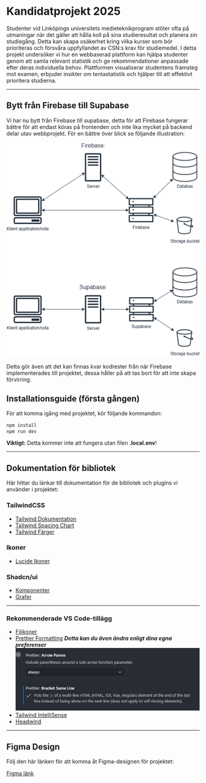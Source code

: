 # Kandidatprojekt 2025

Studenter vid Linköpings universitets medieteknikprogram stöter ofta på utmaningar när det gäller att hålla koll på sina studieresultat och planera sin studiegång. Detta kan skapa osäkerhet kring vilka kurser som bör prioriteras och försvåra uppfyllandet av CSN:s krav för studiemedel. I detta projekt undersöker vi hur en webbaserad plattform kan hjälpa studenter genom att samla relevant statistik och ge rekommendationer anpassade efter deras individuella behov. Plattformen visualiserar studentens framsteg mot examen, erbjuder insikter om tentastatistik och hjälper till att effektivt prioritera studierna.

---

## Bytt från Firebase till Supabase

Vi har nu bytt från Firebase till supabase, detta för att Firebase fungerar bättre för att endast köras på frontenden och inte lika mycket på backend delar utav webbprojekt. För en bättre över blick se följande illustration:

![alt text](readme-imgs/System-kommunikation.drawio.png)

Detta gör även att det kan finnas kvar kodrester från när Firebase implementerades till projektet, dessa håller på att tas bort för att inte skapa förvirring.

## Installationsguide (första gången)

För att komma igång med projektet, kör följande kommandon:

```console
npm install
npm run dev
```

**Viktigt:** Detta kommer inte att fungera utan filen **.local.env**!

---

## Dokumentation för bibliotek

Här hittar du länkar till dokumentation för de bibliotek och plugins vi använder i projektet:

### TailwindCSS

- [Tailwind Dokumentation](https://tailwindcss.com/docs/)
- [Tailwind Spacing Chart](https://tailwindcss.com/docs/customizing-spacing)
- [Tailwind Färger](https://tailwindcss.com/docs/customizing-colors)

### Ikoner

- [Lucide Ikoner](https://lucide.dev/)

### Shadcn/ui

- [Komponenter](https://ui.shadcn.com/docs/components/accordion)
- [Grafer](https://ui.shadcn.com/charts)

---

### Rekommenderade VS Code-tillägg

- [Filikoner](https://marketplace.visualstudio.com/items?itemName=tal7aouy.icons)
- [Prettier Formatting](https://marketplace.visualstudio.com/items?itemName=esbenp.prettier-vscode)
  **_Detta kan du även ändra enligt dina egna preferenser_**
  ![alt text](readme-imgs/image.png)
- [Tailwind IntelliSense](https://marketplace.visualstudio.com/items?itemName=bradlc.vscode-tailwindcss)
- [Headwind](https://marketplace.visualstudio.com/items?itemName=heybourn.headwind)

---

## Figma Design

Följ den här länken för att komma åt Figma-designen för projektet:

[Figma länk](https://www.figma.com/design/xFmuAvVpI5714AzzsBwDYI/Vart-%C3%A4r-mitt-CSN?node-id=0-1&p=f&t=jAgwB2QnENzXwnjn-0)
